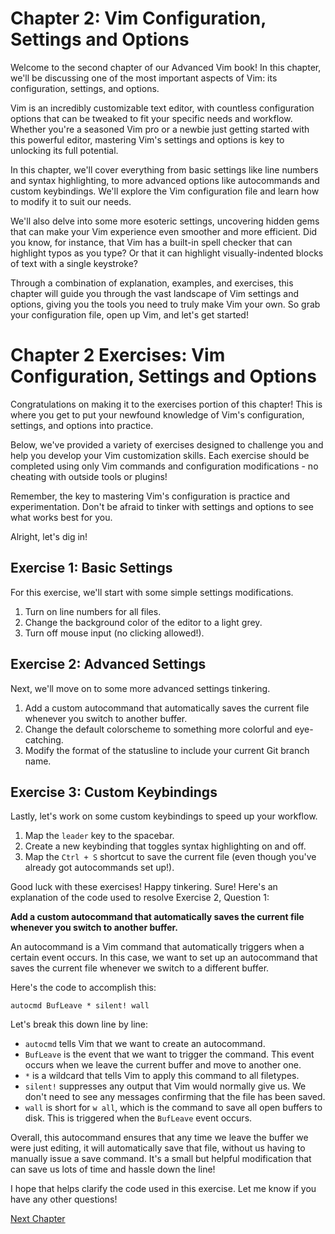 # Chapter 2: Vim Configuration, Settings and Options

Welcome to the second chapter of our Advanced Vim book! In this chapter, we'll be discussing one of the most important aspects of Vim: its configuration, settings, and options.

Vim is an incredibly customizable text editor, with countless configuration options that can be tweaked to fit your specific needs and workflow. Whether you're a seasoned Vim pro or a newbie just getting started with this powerful editor, mastering Vim's settings and options is key to unlocking its full potential.

In this chapter, we'll cover everything from basic settings like line numbers and syntax highlighting, to more advanced options like autocommands and custom keybindings. We'll explore the Vim configuration file and learn how to modify it to suit our needs. 

We'll also delve into some more esoteric settings, uncovering hidden gems that can make your Vim experience even smoother and more efficient. Did you know, for instance, that Vim has a built-in spell checker that can highlight typos as you type? Or that it can highlight visually-indented blocks of text with a single keystroke? 

Through a combination of explanation, examples, and exercises, this chapter will guide you through the vast landscape of Vim settings and options, giving you the tools you need to truly make Vim your own. So grab your configuration file, open up Vim, and let's get started!
# Chapter 2 Exercises: Vim Configuration, Settings and Options

Congratulations on making it to the exercises portion of this chapter! This is where you get to put your newfound knowledge of Vim's configuration, settings, and options into practice.

Below, we've provided a variety of exercises designed to challenge you and help you develop your Vim customization skills. Each exercise should be completed using only Vim commands and configuration modifications - no cheating with outside tools or plugins!

Remember, the key to mastering Vim's configuration is practice and experimentation. Don't be afraid to tinker with settings and options to see what works best for you.

Alright, let's dig in!

## Exercise 1: Basic Settings

For this exercise, we'll start with some simple settings modifications. 

1. Turn on line numbers for all files.
2. Change the background color of the editor to a light grey.
3. Turn off mouse input (no clicking allowed!).

## Exercise 2: Advanced Settings

Next, we'll move on to some more advanced settings tinkering. 

1. Add a custom autocommand that automatically saves the current file whenever you switch to another buffer.
2. Change the default colorscheme to something more colorful and eye-catching.
3. Modify the format of the statusline to include your current Git branch name.

## Exercise 3: Custom Keybindings

Lastly, let's work on some custom keybindings to speed up your workflow. 

1. Map the `leader` key to the spacebar.
2. Create a new keybinding that toggles syntax highlighting on and off.
3. Map the `Ctrl + S` shortcut to save the current file (even though you've already got autocommands set up!).

Good luck with these exercises! Happy tinkering.
Sure! Here's an explanation of the code used to resolve Exercise 2, Question 1: 

**Add a custom autocommand that automatically saves the current file whenever you switch to another buffer.**

An autocommand is a Vim command that automatically triggers when a certain event occurs. In this case, we want to set up an autocommand that saves the current file whenever we switch to a different buffer. 

Here's the code to accomplish this: 

```
autocmd BufLeave * silent! wall
```

Let's break this down line by line: 

- `autocmd` tells Vim that we want to create an autocommand. 
- `BufLeave` is the event that we want to trigger the command. This event occurs when we leave the current buffer and move to another one. 
- `*` is a wildcard that tells Vim to apply this command to all filetypes. 
- `silent!` suppresses any output that Vim would normally give us. We don't need to see any messages confirming that the file has been saved.
- `wall` is short for `w all`, which is the command to save all open buffers to disk. This is triggered when the `BufLeave` event occurs.

Overall, this autocommand ensures that any time we leave the buffer we were just editing, it will automatically save that file, without us having to manually issue a save command. It's a small but helpful modification that can save us lots of time and hassle down the line!

I hope that helps clarify the code used in this exercise. Let me know if you have any other questions!


[Next Chapter](03_Chapter03.md)